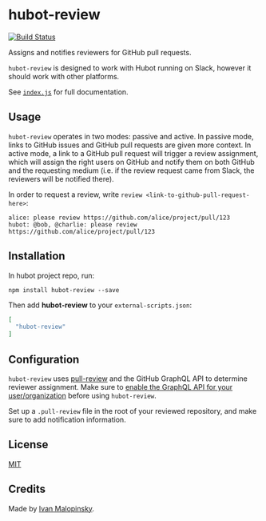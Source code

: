 # hubot-review

[![Build Status](https://travis-ci.org/imsky/hubot-review.svg?branch=master)](https://travis-ci.org/imsky/hubot-review)

Assigns and notifies reviewers for GitHub pull requests.

`hubot-review` is designed to work with Hubot running on Slack, however it should work with other platforms.

See [`index.js`](index.js) for full documentation.

## Usage

`hubot-review` operates in two modes: passive and active. In passive mode, links to GitHub issues and GitHub pull requests are given more context. In active mode, a link to a GitHub pull request will trigger a review assignment, which will assign the right users on GitHub and notify them on both GitHub and the requesting medium (i.e. if the review request came from Slack, the reviewers will be notified there).

In order to request a review, write `review <link-to-github-pull-request-here>`:

```
alice: please review https://github.com/alice/project/pull/123
hubot: @bob, @charlie: please review https://github.com/alice/project/pull/123
```

## Installation

In hubot project repo, run:

`npm install hubot-review --save`

Then add **hubot-review** to your `external-scripts.json`:

```json
[
  "hubot-review"
]
```

## Configuration

`hubot-review` uses [pull-review](https://github.com/imsky/pull-review) and the GitHub GraphQL API to determine reviewer assignment. Make sure to [enable the GraphQL API for your user/organization](https://github.com/prerelease/agreement) before using `hubot-review`.

Set up a `.pull-review` file in the root of your reviewed repository, and make sure to add notification information.

## License

[MIT](http://opensource.org/licenses/MIT)

## Credits

Made by [Ivan Malopinsky](http://imsky.co).